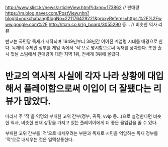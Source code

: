 http://www.slist.kr/news/articleView.html?idxno=173862	// 판매량
https://m.blog.naver.com/PostView.nhn?blogId=nokchabang&logNo=221176429221&proxyReferer=https:%2F%2Fwww.google.com%2F,http://itcm.co.kr/g_board/3055290 등...	// 비슷한 역사 리뷰

반교는 국민당 독재가 시작되며 1949년부터 38년간 이어진 계엄령 시대를 배경으로 한다. 독재의 주체인 정부를 게임 속에서 '적'으로 명시함으로써 독재를 풍자한다. 또한 출시 첫날 스팀에서 판매량이 대만 지역 1위, 전세계 3위에 올랐다.

# 반교의 역사적 사실에 각자 나라 상황에 대입해서 플레이함으로써 이입이 더 잘됐다는 리뷰가 많았다. 
따라서 주 '적'을 익명의 부패한 고위 간부(정부, 귀족, vvip 등...)으로 설정한다면 비슷한 역사, 비슷한 현재 상황을 가지고 있는 플레이어에게 더 좋은 몰입감을 줄 수 있다.

부패한 고위 간부를 '적'으로 내세우려는 부분과 독재로 시민을 억압하는 독재 정부를 '적'으로 내세우는 것은 일맥상통한다.